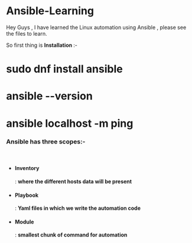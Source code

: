 # Ansible-Learning
Hey Guys , I have learned the Linux automation using Ansible , please see the files to learn.

So first thing is <b> Installation </b> :-
# sudo dnf install ansible
# ansible --version
# ansible localhost -m ping

<h3> Ansible has three scopes:- </h3><br>
<ul>
  <li><h4>Inventory</h4>: <b>where the different hosts data will be present</b></li>
  <li><h4>Playbook</h4>: <b>Yaml files in which we write the automation code</b></li>
  <li><h4>Module</h4>: <b>smallest chunk of command for automation</b></li>
</ul>


